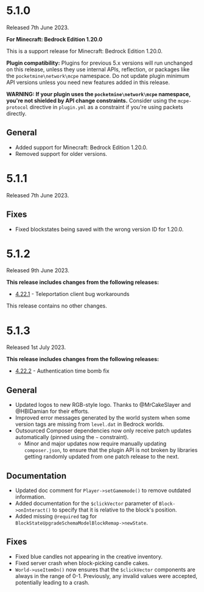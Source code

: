# 5.1.0
Released 7th June 2023.

**For Minecraft: Bedrock Edition 1.20.0**

This is a support release for Minecraft: Bedrock Edition 1.20.0.

**Plugin compatibility:** Plugins for previous 5.x versions will run unchanged on this release, unless they use internal APIs, reflection, or packages like the `pocketmine\network\mcpe` namespace.
Do not update plugin minimum API versions unless you need new features added in this release.

**WARNING: If your plugin uses the `pocketmine\network\mcpe` namespace, you're not shielded by API change constraints.**
Consider using the `mcpe-protocol` directive in `plugin.yml` as a constraint if you're using packets directly.

## General
- Added support for Minecraft: Bedrock Edition 1.20.0.
- Removed support for older versions.

# 5.1.1
Released 7th June 2023.

## Fixes
- Fixed blockstates being saved with the wrong version ID for 1.20.0.

# 5.1.2
Released 9th June 2023.

**This release includes changes from the following releases:**
- [4.22.1](https://github.com/pmmp/PocketMine-MP/blob/4.22.1/changelogs/4.22.md#4221) - Teleportation client bug workarounds

This release contains no other changes.

# 5.1.3
Released 1st July 2023.

**This release includes changes from the following releases:**
- [4.22.2](https://github.com/pmmp/PocketMine-MP/blob/4.22.2/changelogs/4.22.md#4222) - Authentication time bomb fix

## General
- Updated logos to new RGB-style logo. Thanks to @MrCakeSlayer and @HBIDamian for their efforts.
- Improved error messages generated by the world system when some version tags are missing from `level.dat` in Bedrock worlds.
- Outsourced Composer dependencies now only receive patch updates automatically (pinned using the `~` constraint).
  - Minor and major updates now require manually updating `composer.json`, to ensure that the plugin API is not broken by libraries getting randomly updated from one patch release to the next.

## Documentation
- Updated doc comment for `Player->setGamemode()` to remove outdated information.
- Added documentation for the `$clickVector` parameter of `Block->onInteract()` to specify that it is relative to the block's position.
- Added missing `@required` tag for `BlockStateUpgradeSchemaModelBlockRemap->newState`.

## Fixes
- Fixed blue candles not appearing in the creative inventory.
- Fixed server crash when block-picking candle cakes.
- `World->useItemOn()` now ensures that the `$clickVector` components are always in the range of 0-1. Previously, any invalid values were accepted, potentially leading to a crash.
